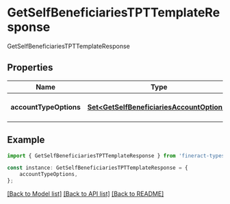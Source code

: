 # GetSelfBeneficiariesTPTTemplateResponse

GetSelfBeneficiariesTPTTemplateResponse

## Properties

Name | Type | Description | Notes
------------ | ------------- | ------------- | -------------
**accountTypeOptions** | [**Set&lt;GetSelfBeneficiariesAccountOptions&gt;**](GetSelfBeneficiariesAccountOptions.md) |  | [optional] [default to undefined]

## Example

```typescript
import { GetSelfBeneficiariesTPTTemplateResponse } from 'fineract-typescript-client';

const instance: GetSelfBeneficiariesTPTTemplateResponse = {
    accountTypeOptions,
};
```

[[Back to Model list]](../README.md#documentation-for-models) [[Back to API list]](../README.md#documentation-for-api-endpoints) [[Back to README]](../README.md)
